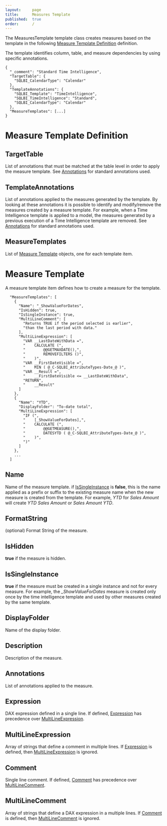 ```yaml
---
layout:     page
title:      Measures Template
published:  true
order:      /
---
```


The MeasuresTemplate template class creates measures based on the template in the following [Measure Template Definition](#measure-template-definition) definition.

The template identifies column, table, and measure dependencies by using specific annotations.

~~~
{
  "_comment": "Standard Time Intelligence",
  "TargetTable": {
    "SQLBI_CalendarType": "Calendar"
  },
  "TemplateAnnotations": {
    "SQLBI_Template": "TimeIntelligence",
    "SQLBI_TimeIntelligence": "Standard",
    "SQLBI_CalendarType": "Calendar"
  },
  "MeasureTemplates": [...]
}
~~~


# Measure Template Definition

## TargetTable
List of annotations that must be matched at the table level in order to apply the measure template. See [Annotations](../configuration/annotations.md) for standard annotations used.

## TemplateAnnotations
List of annotations applied to the measures generated by the template. By looking at these annotations it is possible to identify and modify/remove the measures created by a measure template. For example, when a Time Intelligence template is applied to a model, the measures generated by a previous execution of a Time Intelligence template are removed. See [Annotations](../configuration/annotations.md) for standard annotations used.

## MeasureTemplates
List of [Measure Template](#measure-template) objects, one for each template item.

# Measure Template
A measure template item defines how to create a measure for the template.

~~~
  "MeasureTemplates": [
    {
      "Name": "_ShowValueForDates",
      "IsHidden": true,
      "IsSingleInstance": true,
      "MultiLineComment": [
        "Returns TRUE if the period selected is earlier",
        "than the last period with data."
      ],
      "MultiLineExpression": [
        "VAR __LastDateWithData =",
        "    CALCULATE (",
        "        @@GETMAXDATE(),",
        "        REMOVEFILTERS ()",
        "    )",
        "VAR __FirstDateVisible =",
        "    MIN ( @_C-SQLBI_AttributeTypes-Date_@ )",
        "VAR __Result =",
        "    __FirstDateVisible <= __LastDateWithData",
        "RETURN",
        "    __Result"
      ]
    },
    {
      "Name": "YTD",
      "DisplayFolder": "To-date total",
      "MultiLineExpression": [
        "IF (",
        "    [_ShowValueForDates],",
        "    CALCULATE (",
        "        @@GETMEASURE(),",
        "        DATESYTD ( @_C-SQLBI_AttributeTypes-Date_@ )",
        "    )",
        ")"
      ]
    },
    ...
  ]
~~~

## Name
Name of the measure template. if [IsSingleInstance](#issingleinstance) is **false**, this is the name applied as a prefix or suffix to the existing measure name when the new measure is created from the template. For example, *YTD* for *Sales Amount* will create *YTD Sales Amount* or *Sales Amount YTD*.

## FormatString
(optional) Format String of the measure.

## IsHidden
**true** if the measure is hidden.

## IsSingleInstance
**true** if the measure must be created in a single instance and not for every measure. For example, the *_ShowValueForDates* measure is created only once by the time intelligence template and used by other measures created by the same template.

## DisplayFolder
Name of the display folder.

## Description
Description of the measure.

## Annotations
List of annotations applied to the measure.

## Expression
DAX expression defined in a single line. If defined, [Expression](#expression) has precedence over [MultiLineExpression](#multilineexpression).

## MultiLineExpression
Array of strings that define a comment in multiple lines. If [Expression](#expression) is defined, then [MultiLineExpression](#multilineexpression) is ignored.

## Comment
Single line comment. If defined, [Comment](#comment) has precedence over [MultiLineComment](#multilinecomment).

## MultiLineComment
Array of strings that define a DAX expression in a multiple lines. If [Comment](#comment) is defined, then [MultiLineComment](#multilinecomment) is ignored.